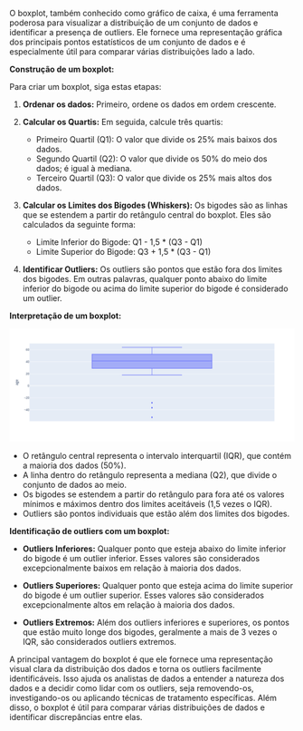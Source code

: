 O boxplot, também conhecido como gráfico de caixa, é uma ferramenta poderosa para visualizar a distribuição de um conjunto de dados e identificar a presença de outliers. Ele fornece uma representação gráfica dos principais pontos estatísticos de um conjunto de dados e é especialmente útil para comparar várias distribuições lado a lado.

**Construção de um boxplot:**

Para criar um boxplot, siga estas etapas:

1. **Ordenar os dados:** Primeiro, ordene os dados em ordem crescente.

2. **Calcular os Quartis:** Em seguida, calcule três quartis:

   - Primeiro Quartil (Q1): O valor que divide os 25% mais baixos dos dados.
   - Segundo Quartil (Q2): O valor que divide os 50% do meio dos dados; é igual à mediana.
   - Terceiro Quartil (Q3): O valor que divide os 25% mais altos dos dados.

3. **Calcular os Limites dos Bigodes (Whiskers):** Os bigodes são as linhas que se estendem a partir do retângulo central do boxplot. Eles são calculados da seguinte forma:

   - Limite Inferior do Bigode: Q1 - 1,5 \* (Q3 - Q1)
   - Limite Superior do Bigode: Q3 + 1,5 \* (Q3 - Q1)

4. **Identificar Outliers:** Os outliers são pontos que estão fora dos limites dos bigodes. Em outras palavras, qualquer ponto abaixo do limite inferior do bigode ou acima do limite superior do bigode é considerado um outlier.

**Interpretação de um boxplot:**

![](./assets/exemplo-boxplot.png)

- O retângulo central representa o intervalo interquartil (IQR), que contém a maioria dos dados (50%).
- A linha dentro do retângulo representa a mediana (Q2), que divide o conjunto de dados ao meio.
- Os bigodes se estendem a partir do retângulo para fora até os valores mínimos e máximos dentro dos limites aceitáveis (1,5 vezes o IQR).
- Outliers são pontos individuais que estão além dos limites dos bigodes.

**Identificação de outliers com um boxplot:**

- **Outliers Inferiores:** Qualquer ponto que esteja abaixo do limite inferior do bigode é um outlier inferior. Esses valores são considerados excepcionalmente baixos em relação à maioria dos dados.

- **Outliers Superiores:** Qualquer ponto que esteja acima do limite superior do bigode é um outlier superior. Esses valores são considerados excepcionalmente altos em relação à maioria dos dados.

- **Outliers Extremos:** Além dos outliers inferiores e superiores, os pontos que estão muito longe dos bigodes, geralmente a mais de 3 vezes o IQR, são considerados outliers extremos.

A principal vantagem do boxplot é que ele fornece uma representação visual clara da distribuição dos dados e torna os outliers facilmente identificáveis. Isso ajuda os analistas de dados a entender a natureza dos dados e a decidir como lidar com os outliers, seja removendo-os, investigando-os ou aplicando técnicas de tratamento específicas. Além disso, o boxplot é útil para comparar várias distribuições de dados e identificar discrepâncias entre elas.
